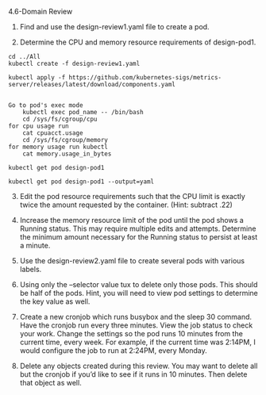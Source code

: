 4.6-Domain Review

1. Find and use the design-review1.yaml file to create a pod.



2. Determine the CPU and memory resource requirements of design-pod1.


```
cd ../All
kubectl create -f design-review1.yaml

kubectl apply -f https://github.com/kubernetes-sigs/metrics-server/releases/latest/download/components.yaml


Go to pod's exec mode 
    kubectl exec pod_name -- /bin/bash
    cd /sys/fs/cgroup/cpu 
for cpu usage run 
    cat cpuacct.usage
    cd /sys/fs/cgroup/memory 
for memory usage run kubectl
    cat memory.usage_in_bytes

kubectl get pod design-pod1

kubectl get pod design-pod1 --output=yaml

```


3. Edit the pod resource requirements such that the CPU limit is exactly twice the amount requested by the container. (Hint: subtract .22)



4. Increase the memory resource limit of the pod until the pod shows a Running status. This may require multiple edits and attempts. Determine the minimum amount necessary for the Running status to persist at least a minute.


5. Use the design-review2.yaml file to create several pods with various labels.


6. Using only the –selector value tux to delete only those pods. This should be half of the pods. Hint, you will need to view pod settings to determine the key value as well.


7. Create a new cronjob which runs busybox and the sleep 30 command. Have the cronjob run every three minutes. View the job status to check your work. Change the settings so the pod runs 10 minutes from the current time, every week. For example, if the current time was 2:14PM, I would configure the job to run at 2:24PM, every Monday.


8. Delete any objects created during this review. You may want to delete all but the cronjob if you’d like to see if it runs in 10 minutes. Then delete that object as well.


